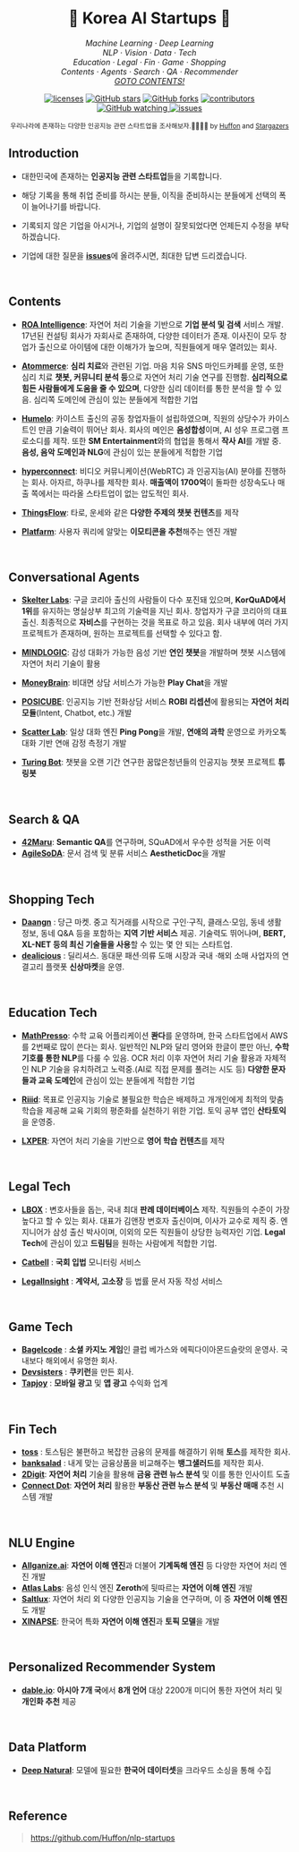 <h1 align="center">🌟 Korea AI Startups 🌟</h1>

<p align="center">
  </a> 
    </a>
  <em>
    Machine Learning
    · Deep Learning
  </em>
  <br />
  <em>
    NLP
    · Vision
    · Data
    · Tech
  </em>
  <br />
  <em>
    Education
    · Legal
    · Fin
    · Game
    · Shopping 
  </em>
  <br />
  <em>
    Contents
    · Agents
    · Search
    · QA
    · Recommender 
  </em>
  <br />
  <em>
    <a href="https://github.com/gyunggyung/Korea-AI-Startups#contents">
      GOTO CONTENTS!
    </a>
  </em>
</p>

<p align="center">
  <a href="https://opensource.org/licenses/MIT">
    <img alt="licenses" src="https://img.shields.io/github/license/gyunggyung/Korea-AI-Startups?style=flat-square&color=green"></a>
  <a href="https://github.com/gyunggyung/Korea-AI-Startups/stargazers">
    <img alt="GitHub stars" src="https://img.shields.io/github/stars/gyunggyung/Korea-AI-Startups?style=flat-square&color=yellow"></a>
  <a href="https://github.com/gyunggyung/Korea-AI-Startups/network/members">
    <img alt="GitHub forks" src="https://img.shields.io/github/forks/gyunggyung/Korea-AI-Startups?style=flat-square&color=blue"></a>
  <a href="https://github.com/gyunggyung/Korea-AI-Startups/graphs/contributors">
    <img alt="contributors" src="https://img.shields.io/badge/contributors-welcome-blueviolet?style=flat-square"></a>
  <a href="https://github.com/gyunggyung/Korea-AI-Startups/blob/master/watchers">
    <img alt="GitHub watching" src="https://img.shields.io/github/watchers/gyunggyung/Korea-AI-Startups?style=flat-square&color=ff69b4"</a>
  <a href="https://github.com/gyunggyung/Korea-AI-Startups/graphs/issues">
    <img alt="issues" src="https://img.shields.io/github/issues/gyunggyung/Korea-AI-Startups?style=flat-square&color=9cf"></a>

  
</p>

<div align="center">
    <sub> 우리나라에 존재하는 다양한 인공지능 관련 스타트업을 조사해보자.🙇‍♂️🙇‍♀️ by <a href="https://github.com/Huffon/nlp-startups">Huffon</a> and <a href="https://github.com/gyunggyung/Korea-AI-Startups/stargazers">Stargazers</a>  </sub>
</div>

## Introduction

- 대한민국에 존재하는 **인공지능 관련 스타트업**들을 기록합니다.

- 해당 기록을 통해 취업 준비를 하시는 분들, 이직을 준비하시는 분들에게 선택의 폭이 늘어나기를 바랍니다.

- 기록되지 않은 기업을 아시거나, 기업의 설명이 잘못되었다면 언제든지 수정을 부탁하겠습니다.

- 기업에 대한 질문을 [**issues**](https://github.com/gyunggyung/Korea-AI-Startups/issues)에 올려주시면, 최대한 답변 드리겠습니다.

<br/>

## Contents
- [**ROA Intelligence**](https://stage.roa.ai/): 자연어 처리 기술을 기반으로 **기업 분석 및 검색** 서비스 개발. 17년된 컨설팅 회사가 자회사로 존재하여, 다양한 데이터가 존재. 이사진이 모두 창업가 출신으로 아이템에 대한 이해가가 높으며, 직원들에게 매우 열려있는 회사.
- [**Atommerce**](http://www.atommerce.com/): **심리 치료**와 관련된 기업. 마음 치유 SNS 마인드카페를 운영, 또한 심리 치료  **챗봇, 커뮤니티 분석 등**으로 자연어 처리 기술 연구를 진행함. **심리적으로 힘든 사람들에게 도움을 줄 수 있으며**, 다양한 심리 데이터를 통한 분석을 할 수 있음. 심리쪽 도메인에 관심이 있는 분들에게 적합한 기업
- [**Humelo**](http://www.humelo.com/): 카이스트 출신의 공동 창업자들이 설립하였으며, 직원의 상당수가 카이스트인 만큼 기술력이 뛰어난 회사. 회사의 메인은 **음성합성**이며, AI 성우 프로그램 프로소디를 제작. 또한 **SM Entertainment**와의 협업을 통해서 **작사 AI**를 개발 중. **음성, 음악 도메인과 NLG**에 관심이 있는 분들에게 적합한 기업
- [**hyperconnect**](https://hyperconnect.com/): 비디오 커뮤니케이션(WebRTC) 과 인공지능(AI) 분야를 진행하는 회사. 아자르, 하쿠나를 제작한 회사. **매출액이 1700억**이 돌파한 성장속도나 매출 쪽에서는 따라올 스타트업이 없는 압도적인 회사.

- [**ThingsFlow**](https://thingsflow.com/):  타로, 운세와 같은 **다양한 주제의 챗봇 컨텐츠**를 제작
- [**Platfarm**](http://mojitok.com/):  사용자 쿼리에 알맞는 **이모티콘을 추천**해주는 엔진 개발

<br/>

## Conversational Agents
- [**Skelter Labs**](https://skelterlabs.com/ko/): 구글 코리아 출신의 사람들이 다수 포진돼 있으며, **KorQuAD에서 1위**를 유지하는 명실상부 최고의 기술력을 지닌 회사. 창업자가 구글 코리아의 대표 출신. 최종적으로 **자비스**를 구현하는 것을 목표로 하고 있음. 회사 내부에 여러 가지 프로젝트가 존재하며, 원하는 프로젝트를 선택할 수 있다고 함.

- [**MINDLOGIC**](https://mindlogic.ai/): 감성 대화가 가능한 음성 기반 **연인 챗봇**을 개발하며 챗봇 시스템에 자연어 처리 기술이 활용
- [**MoneyBrain**](http://www.moneybrain.ai/): 비대면 상담 서비스가 가능한 **Play Chat**을 개발
- [**POSICUBE**](https://www.posicube.com/): 인공지능 기반 전화상담 서비스 **ROBI 리셉션**에 활용되는 **자연어 처리 모듈**(Intent, Chatbot, etc.) 개발
- [**Scatter Lab**](https://scatterlab.co.kr/): 일상 대화 엔진 **Ping Pong**을 개발, **연애의 과학** 운영으로 카카오톡 대화 기반 연애 감정 측정기 개발
- [**Turing Bot**](https://beta.cloudturing.com/turingbot.html): 챗봇을 오랜 기간 연구한 꿈많은청년들의 인공지능 챗봇 프로젝트 **튜링봇**

<br/>

## Search & QA
- [**42Maru**](https://www.42maru.ai/en/):  **Semantic QA**를 연구하며, SQuAD에서 우수한 성적을 거둔 이력
- [**AgileSoDA**](http://agilesoda.com/kr/):  문서 검색 및 분류 서비스 **AestheticDoc**을 개발 

<br/>

## Shopping Tech
- [**Daangn**](https://www.daangn.com/) : 당근 마켓. 중고 직거래를 시작으로 구인·구직, 클래스·모임, 동네 생활 정보, 동네 Q&A 등을 포함하는 **지역 기반 서비스** 제공. 기술력도 뛰어나며, **BERT, XL-NET 등의 최신 기술들을 사용**할 수 있는 몇 안 되는 스타트업. 
- [**dealicious**](https://dealicious.kr/) : 딜리셔스. 동대문 패션·의류 도매 시장과 국내 ·해외 소매 사업자의 연결고리 플랫폿 **신상마켓**을 운영.

<br/>

## Education Tech
- [**MathPresso**](https://mathpresso.com/):  수학 교육 어플리케이션 **콴다**를 운영하며, 한국 스타트업에서 AWS를 2번째로 많이 쓴다는 회사. 일반적인 NLP와 달리 영어와 한글이 뿐만 아닌, **수학 기호를 통한 NLP**를 다룰 수 있음. OCR 처리 이후 자연어 처리 기술 활용과 자체적인 NLP 기술을 유치하려고 노력중.(AI로 직접 문제를 풀려는 시도 등) **다양한 문자들과 교육 도메인**에 관심이 있는 분들에게 적합한 기업
- [**Riiid**](https://riiid.co/ko/main): 목표로 인공지능 기술로 불필요한 학습은 배제하고 개개인에게 최적의 맞춤 학습을 제공해 교육 기회의 평준화를 실천하기 위한 기업. 토익 공부 앱인 **산타토익**을 운영중.

- [**LXPER**](https://www.lxper.com/):  자연어 처리 기술을 기반으로 **영어 학습 컨텐츠**를 제작

<br/>

## Legal Tech
- [**LBOX**](https://lbox.kr/) : 변호사들을 돕는, 국내 최대 **판례 데이터베이스** 제작. 직원들의 수준이 가장 높다고 할 수 있는 회사. 대표가 김앤장 변호자 출신이며, 이사가 교수로 제직 중. 엔지니어가 삼성 출신 박사이며, 이외의 모든 직원들이 상당한 능력자인 기업. **Legal Tech**에 관심이 있고 **드림팀**을 원하는 사람에게 적합한 기업.

- [**Catbell**](https://catbell.org/) : **국회 입법** 모니터링 서비스
- [**LegalInsight**](http://www.legalinsight.kr/) : **계약서, 고소장** 등 법률 문서 자동 작성 서비스

<br/>

## Game Tech
- [**Bagelcode**](https://bagelcode.recruiter.co.kr/appsite/company/index) : **소셜 카지노 게임**인 클럽 베가스와 에픽다이아몬드슬랏의 운영사. 국내보다 해외에서 유명한 회사.
- [**Devsisters**](https://www.devsisters.com/ko/) : **쿠키런**을 만든 회사.
- [**Tapjoy**](https://www.tapjoy.com/ko/) : **모바일 광고** 및 **앱 광고** 수익화 업계

<br/>

## Fin Tech
- [**toss**](https://toss.im/) : 토스팀은 불편하고 복잡한 금융의 문제를 해결하기 위해 **토스**를 제작한 회사.
- [**banksalad**](https://banksalad.com/) : 내게 맞는 금융상품을 비교해주는 **뱅그샐러드**를 제작한 회사.
- [**2Digit**](http://www.2digit.io/): **자연어 처리** 기술을 활용해 **금융 관련 뉴스 분석** 및 이를 통한 인사이트 도출
- [**Connect Dot**](http://www.connectdot.co.kr/): **자연어 처리** 활용한 **부동산 관련 뉴스 분석** 및 **부동산 매매** 추천 시스템 개발

<br/>

## NLU Engine
- [**Allganize.ai**](https://allganize.ai/):  **자연어 이해 엔진**과 더불어 **기계독해 엔진** 등 다양한 자연어 처리 엔진 개발 
- [**Atlas Labs**](https://www.atlaslabs.ai/):  음성 인식 엔진 **Zeroth**에 뒷따르는 **자연어 이해 엔진** 개발
- [**Saltlux**](http://www.saltlux.com/):  자연어 처리 외 다양한 인공지능 기술을 연구하며, 이 중 **자연어 이해 엔진**도 개발
- [**XINAPSE**](https://www.xinapse.ai/): 한국어 특화 **자연어 이해 엔진**과 **토픽 모델**을 개발

<br/>

## Personalized Recommender System
- [**dable.io**](https://dable.io/ko/): **아시아 7개 국**에서 **8개 언어** 대상 2200개 미디어 통한 자연어 처리 및 **개인화 추천** 제공

<br/>

## Data Platform
- [**Deep Natural**](https://app.deepnatural.ai/): 모델에 필요한 **한국어 데이터셋**을 크라우드 소싱을 통해 수집

<br/>

## Reference
> https://github.com/Huffon/nlp-startups
